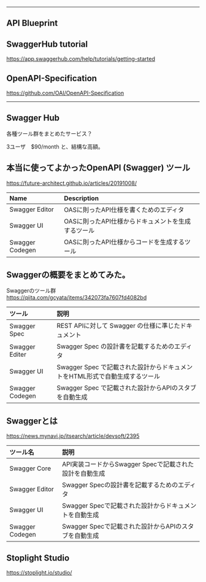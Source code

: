 ----------------  
API Blueprint  
----------------  

## SwaggerHub tutorial
https://app.swaggerhub.com/help/tutorials/getting-started


## OpenAPI-Specification
https://github.com/OAI/OpenAPI-Specification

_________________________________________________________________
## Swagger Hub
各種ツール群をまとめたサービス？  

3ユーザ　$90/month と、結構な高額。  


## 本当に使ってよかったOpenAPI (Swagger) ツール
https://future-architect.github.io/articles/20191008/

|  Name             |  Description                   |
|:------------------|:-------------------------------|
|  Swagger Editor   |  OASに則ったAPI仕様を書くためのエディタ        |
|  Swagger UI       |  OASに則ったAPI仕様からドキュメントを生成するツール  |
|  Swagger Codegen  |  OASに則ったAPI仕様からコードを生成するツール     |


## Swaggerの概要をまとめてみた。
Swaggerのツール群  
https://qiita.com/gcyata/items/342073fa7607fd4082bd

|  ツール              |  説明                                              |
|:------------------|:-------------------------------------------------|
|  Swagger Spec     |  REST APIに対して Swagger の仕様に準じたドキュメント              |
|  Swagger Editer   |  Swagger Spec の設計書を記載するためのエディタ                   |
|  Swagger UI       |  Swagger Spec で記載された設計からドキュメントをHTML形式で自動生成するツール  |
|  Swagger Codegen  |  Swagger Spec で記載された設計からAPIのスタブを自動生成             |


## Swaggerとは
https://news.mynavi.jp/itsearch/article/devsoft/2395

|  ツール名             |  説明                                   |
|:------------------|:--------------------------------------|
|  Swagger Core     |  API実装コードからSwagger Specで記載された設計を自動生成  |
|  Swagger Editor   |  Swagger Specの設計書を記載するためのエディタ         |
|  Swagger UI       |  Swagger Specで記載された設計からドキュメントを自動生成    |
|  Swagger Codegen  |  Swagger Specで記載された設計からAPIのスタブを自動生成   |


## Stoplight Studio
https://stoplight.io/studio/

